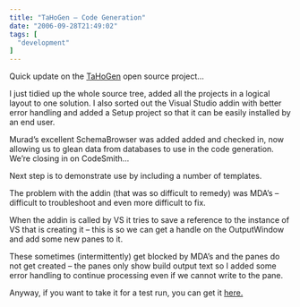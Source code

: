 ```yaml
---
title: "TaHoGen – Code Generation"
date: "2006-09-28T21:49:02"
tags: [
  "development"
]
---
```

Quick update on the [TaHoGen](http://sourceforge.net/projects/tahogen) open source project…

I just tidied up the whole source tree, added all the projects in a logical layout to one solution. I also sorted out the Visual Studio addin with better error handling and added a Setup project so that it can be easily installed by an end user.

Murad’s excellent SchemaBrowser was added added and checked in, now allowing us to glean data from databases to use in the code generation. We’re closing in on CodeSmith…

Next step is to demonstrate use by including a number of templates.

The problem with the addin (that was so difficult to remedy) was MDA’s – difficult to troubleshoot and even more difficult to fix.

When the addin is called by VS it tries to save a reference to the instance of VS that is creating it – this is so we can get a handle on the OutputWindow and add some new panes to it.

These sometimes (intermittently) get blocked by MDA’s and the panes do not get created – the panes only show build output text so I added some error handling to continue processing even if we cannot write to the pane.

Anyway, if you want to take it for a test run, you can get it [here.](http://sourceforge.net/project/showfiles.php?group_id=149510)